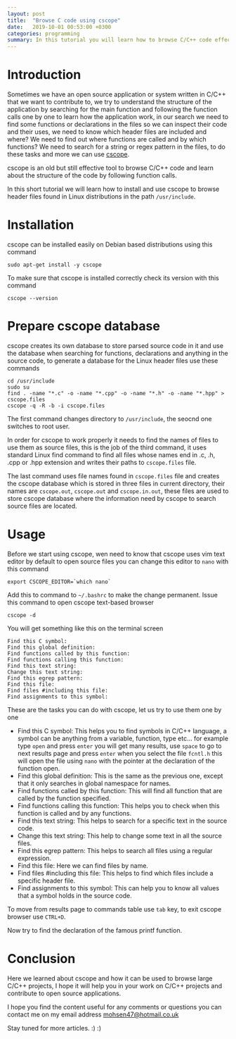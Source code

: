 ```yaml
---
layout: post
title:  "Browse C code using cscope"
date:   2019-10-01 00:53:00 +0300
categories: programming
summary: In this tutorial you will learn how to browse C/C++ code effectively using cscope
---
```


# Introduction
Sometimes we have an open source application or system written in C/C++ that we want to contribute to, we try
to understand the structure of the application by searching for the main function and following the function
calls one by one to learn how the application work, in our search we need to find some functions or declarations
in the files so we can inspect their code and their uses, we need to know which header files are included and where?
We need to find out where functions are called and by which functions? We need to search for a string or regex pattern
in the files, to do these tasks and more we can use [cscope](http://cscope.sourceforge.net).

cscope is an old but still effective tool to browse C/C++ code and learn about the structure of the code by following
function calls.

In this short tutorial we will learn how to install and use cscope to browse header files found in Linux distributions
in the path `/usr/include`.

# Installation
cscope can be installed easily on Debian based distributions using this command
```
sudo apt-get install -y cscope
```

To make sure that cscope is installed correctly check its version with this command
```
cscope --version
```

# Prepare cscope database
cscope creates its own database to store parsed source code in it and use the database when searching for functions, declarations
and anything in the source code, to generate a database for the Linux header files use these commands

```
cd /usr/include
sudo su
find . -name "*.c" -o -name "*.cpp" -o -name "*.h" -o -name "*.hpp" > cscope.files
cscope -q -R -b -i cscope.files
```

The first command changes directory to `/usr/include`, the seocnd one switches to root user.

In order for cscope to work properly it needs to find the names of files to use them as source files,
this is the job of the third command, it uses standard Linux find command to find all files whose names end in .c,
.h, .cpp or .hpp extension and writes their paths to `cscope.files` file.

The last command uses file names found in `cscope.files` file and creates the cscope database  which is stored in
three files in current directory, their names are `cscope.out`, `cscope.out` and `cscope.in.out`, these files are
used to store cscope database where the information need by cscope to search source files are located.

# Usage
Before we start using cscope, wen need to know that cscope uses vim text editor by default to open source files
you can change this editor to `nano` with this command
```
export CSCOPE_EDITOR=`which nano`
```
Add this to command to `~/.bashrc` to make the change permanent.
Issue this command to open cscope text-based browser
```
cscope -d
```

You will get something like this on the terminal screen
```
Find this C symbol:
Find this global definition:
Find functions called by this function:
Find functions calling this function:
Find this text string:
Change this text string:
Find this egrep pattern:
Find this file:
Find files #including this file:
Find assignments to this symbol:
```

These are the tasks you can do with cscope, let us try to use them one by one

* Find this C symbol: This helps you to find symbols in C/C++ language, a symbol can be anything from a variable, function, type etc...
  for example type `open` and press `enter` you will get many results, use `space` to go to next results page and press `enter` when
  you select the file `fcntl.h` this will open the file using `nano` with the pointer at the declaration of the function open.
* Find this global definition: This is the same as the previous one, except that it only searches in global namespace for names.
* Find functions called by this function: This will find all function that are called by the function specified.
* Find functions calling this function: This helps you to check when this function is called and by any functions.
* Find this text string: This helps to search for a specific text in the source code.
* Change this text string: This help to change some text in all the source files.
* Find this egrep pattern: This helps to search all files using a regular expression.
* Find this file: Here we can find files by name.
* Find files #including this file: This helps to find which files include a specific header file.
* Find assignments to this symbol: This can help you to know all values that a symbol holds in the source code.

To move from results page to commands table use `tab` key, to exit cscope browser use `CTRL+D`.

Now try to find the declaration of the famous printf function.

# Conclusion
Here we learned about cscope and how it can be used to browse large C/C++ projects, I hope it will help you
in your work on C/C++ projects and contribute to open source applications.


I hope you find the content useful for any comments or questions you can contact me
on my email address [mohsen47@hotmail.co.uk](mailto:mohsen47@hotmail.co.uk?subject=browse-c-code-using-cscope)

Stay tuned for more articles. :) :)
